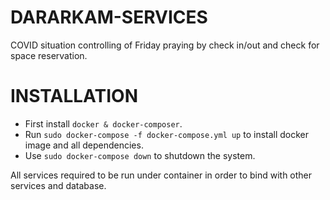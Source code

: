# DARARKAM-SERVICES
COVID situation controlling of Friday praying by check in/out and check for space reservation.

# INSTALLATION

- First install `docker & docker-composer`.
- Run `sudo docker-compose -f docker-compose.yml up` to install docker image and all dependencies.
- Use `sudo docker-compose down` to shutdown the system.

All services required to be run under container in order to bind with other services and database.
